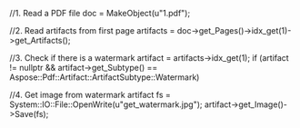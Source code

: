 
//1. Read a PDF file
doc = MakeObject<Document>(u"1.pdf");

//2. Read artifacts from first page
artifacts = doc->get_Pages()->idx_get(1)->get_Artifacts();

//3. Check if there is a watermark
artifact = artifacts->idx_get(1);
if (artifact != nullptr && artifact->get_Subtype() == Aspose::Pdf::Artifact::ArtifactSubtype::Watermark)

//4. Get image from watermark artifact
fs = System::IO::File::OpenWrite(u"get_watermark.jpg");
artifact->get_Image()->Save(fs);
